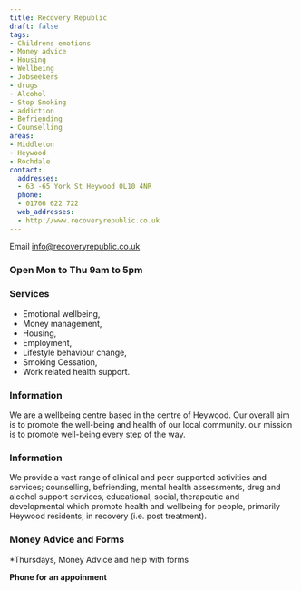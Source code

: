 ```yaml
---
title: Recovery Republic
draft: false
tags:
- Childrens emotions
- Money advice
- Housing
- Wellbeing
- Jobseekers
- drugs
- Alcohol
- Stop Smoking
- addiction
- Befriending
- Counselling
areas:
- Middleton
- Heywood
- Rochdale
contact:
  addresses:
  - 63 -65 York St Heywood OL10 4NR
  phone:
  - 01706 622 722
  web_addresses:
  - http://www.recoveryrepublic.co.uk
---
```


Email  info@recoveryrepublic.co.uk  

### Open  Mon to Thu  9am to 5pm   

### Services  
* Emotional wellbeing,
* Money management,
* Housing,
* Employment,
* Lifestyle behaviour change,
* Smoking Cessation,
* Work related health support.  

### Information
We are a wellbeing centre based in the centre of Heywood. Our overall aim is to promote the well-being and health of our local community. our mission is to promote well-being every step of the way.

### Information
We provide a vast range of clinical and peer supported activities and services; counselling, befriending, mental health assessments, drug and alcohol support services, educational, social, therapeutic and developmental which promote health and wellbeing for people, primarily Heywood residents, in recovery (i.e. post treatment).

### Money Advice and Forms   
*Thursdays, Money Advice and help with forms

**Phone for an appoinment**